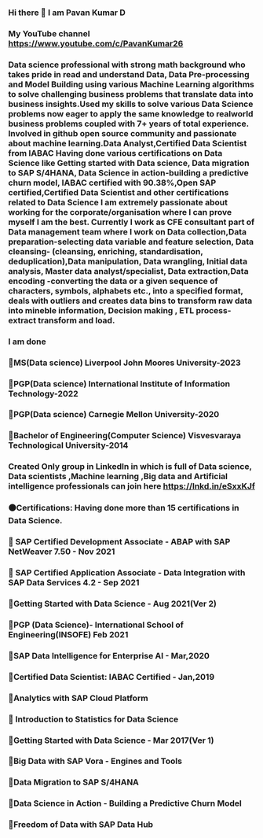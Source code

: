                                                            
### Hi there 👋 I am Pavan Kumar D

### My YouTube channel https://www.youtube.com/c/PavanKumar26

### Data science professional with strong math background who takes pride in read and understand Data, Data Pre-processing and Model Building using various Machine Learning algorithms to solve challenging business problems that translate data into business insights.Used my skills to solve various Data Science problems now eager to apply the same knowledge to realworld business problems coupled with 7+ years of total experience. Involved in github open source community and passionate about machine learning.Data Analyst,Certified Data Scientist from IABAC Having done various certifications on Data Science like Getting started with Data science, Data migration to SAP S/4HANA, Data Science in action-building a predictive churn model, IABAC certified with 90.38%,Open SAP certified,Certified Data Scientist and other certifications related to Data Science I am extremely passionate about working for the corporate/organisation where I can prove myself I am the best. Currently I work as CFE consultant part of Data management team where I work on Data collection,Data preparation-selecting data variable and feature selection, Data cleansing- (cleansing, enriching, standardisation, deduplication),Data manipulation, Data wrangling, Initial data analysis, Master data analyst/specialist, Data extraction,Data encoding -converting the data or a given sequence of characters, symbols, alphabets etc., into a specified format, deals with outliers and creates data bins to transform raw data into mineble information, Decision making , ETL process-extract transform and load.

### I am done

### 🔷MS(Data science) Liverpool John Moores University-2023
### 🔷PGP(Data science) International Institute of Information Technology-2022
### 🔷PGP(Data science) Carnegie Mellon University-2020
### 🔷Bachelor of Engineering(Computer Science) Visvesvaraya Technological University-2014

### Created Only group in LinkedIn in which is full of Data science, Data scientists ,Machine learning ,Big data and Artificial intelligence professionals can join here https://lnkd.in/eSxxKJf

### ⚫Certifications: Having done more than 15 certifications in Data Science.

### 🔷 SAP Certified Development Associate - ABAP with SAP NetWeaver 7.50 - Nov 2021
### 🔷 SAP Certified Application Associate - Data Integration with SAP Data Services 4.2 - Sep 2021
### 🔷Getting Started with Data Science - Aug 2021(Ver 2)
### 🔷PGP (Data Science)- International School of Engineering(INSOFE) Feb 2021
### 🔷SAP Data Intelligence for Enterprise AI - Mar,2020
### 🔷Certified Data Scientist: IABAC Certified - Jan,2019
### 🔷Analytics with SAP Cloud Platform
### 🔷 Introduction to Statistics for Data Science
### 🔷Getting Started with Data Science - Mar 2017(Ver 1)
### 🔷Big Data with SAP Vora - Engines and Tools
### 🔷Data Migration to SAP S/4HANA
### 🔷Data Science in Action - Building a Predictive Churn Model
### 🔷Freedom of Data with SAP Data Hub
